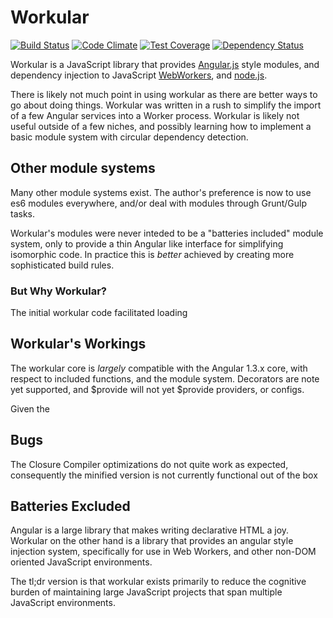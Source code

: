 Workular
========

[![Build Status](https://travis-ci.org/bennett000/js-workular.svg?branch=master)](https://travis-ci.org/bennett000/js-workular) [![Code Climate](https://codeclimate.com/github/bennett000/js-workular/badges/gpa.svg)](https://codeclimate.com/github/bennett000/js-workular) [![Test Coverage](https://codeclimate.com/github/bennett000/js-workular/badges/coverage.svg)](https://codeclimate.com/github/bennett000/js-workular/coverage) [![Dependency Status](https://gemnasium.com/bennett000/js-workular.svg)](https://gemnasium.com/bennett000/js-workular)


Workular is a JavaScript library that provides [Angular.js](http://angularjs.org/)
style modules, and dependency injection to JavaScript
[WebWorkers](https://developer.mozilla.org/en-US/docs/Web/Guide/Performance/Using_web_workers),
and [node.js](http://nodejs.org/).

There is likely not much point in using workular as there are better ways to go
about doing things. Workular was written in a rush to simplify the import of a
few Angular services into a Worker process.  Workular is likely not useful
outside of a few niches, and possibly learning how to implement a basic module
system with circular dependency detection.


## Other module systems

Many other module systems exist.  The author's preference is now to use es6
modules everywhere, and/or deal with modules through Grunt/Gulp tasks.

Workular's modules were never inteded to be a "batteries included" module
system, only to provide a thin Angular like interface for simplifying
isomorphic code. In practice this is _better_ achieved by creating more
sophisticated build rules.


### But Why Workular?

The initial workular code facilitated loading 

## Workular's Workings

The workular core is _largely_ compatible with the Angular 1.3.x core, 
with respect to included functions, and the module system. Decorators are note 
yet supported, and $provide will not yet $provide providers, or configs.

Given the 

## Bugs

The Closure Compiler optimizations  do not quite work as expected, consequently
the minified version is not currently functional out of the box

## Batteries Excluded

Angular is a large library that makes writing declarative HTML a joy. Workular
on the other hand is a library that provides an angular style injection system,
specifically for use in Web Workers, and other non-DOM oriented JavaScript
environments.

The tl;dr version is that workular exists primarily to reduce the cognitive
burden of maintaining large JavaScript projects that span multiple JavaScript
environments.
